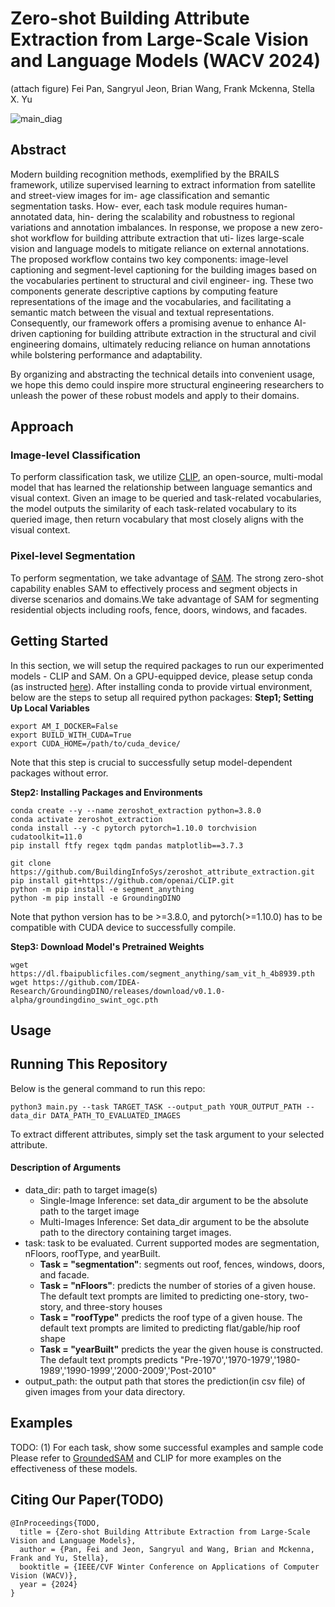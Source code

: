 # Zero-shot Building Attribute Extraction from Large-Scale Vision and Language Models (WACV 2024)
(attach figure)
Fei Pan, Sangryul Jeon, Brian Wang, Frank Mckenna, Stella X. Yu

![main_diag](../assets/main_diag.png)
## Abstract 
Modern building recognition methods, exemplified by the BRAILS framework, utilize supervised learning to extract information from satellite and street-view images for im- age classification and semantic segmentation tasks. How- ever, each task module requires human-annotated data, hin- dering the scalability and robustness to regional variations and annotation imbalances. In response, we propose a new zero-shot workflow for building attribute extraction that uti- lizes large-scale vision and language models to mitigate reliance on external annotations. The proposed workflow contains two key components: image-level captioning and segment-level captioning for the building images based on the vocabularies pertinent to structural and civil engineer- ing. These two components generate descriptive captions by computing feature representations of the image and the vocabularies, and facilitating a semantic match between the visual and textual representations. Consequently, our framework offers a promising avenue to enhance AI-driven captioning for building attribute extraction in the structural and civil engineering domains, ultimately reducing reliance on human annotations while bolstering performance and adaptability.

By organizing and abstracting the technical details into convenient usage, we hope this demo could inspire more structural engineering researchers to unleash the power of these robust models and apply to their domains.

## Approach
### Image-level Classification
To perform classification task, we utilize [CLIP](https://github.com/openai/CLIP), an open-source, multi-modal model that has learned the relationship between language semantics and visual context. Given an image to be queried and task-related vocabularies, the model outputs the similarity of each task-related vocabulary to its queried image, then return vocabulary that most closely aligns with the visual context. 
### Pixel-level Segmentation
To perform segmentation, we take advantage of [SAM](https://github.com/IDEA-Research/Grounded-Segment-Anything). The strong zero-shot capability enables SAM to effectively process and segment objects in diverse scenarios and domains.We take advantage of SAM for segmenting residential objects including roofs, fence, doors, windows, and facades. 



## Getting Started
In this section, we will setup the required packages to run our experimented models - CLIP and SAM. On a GPU-equipped device, please setup conda (as instructed [here](https://conda.io/projects/conda/en/latest/user-guide/install/index.html)). After installing conda to provide virtual environment, below are the steps to setup all required python packages: 
**Step1; Setting Up Local Variables** 
```
export AM_I_DOCKER=False
export BUILD_WITH_CUDA=True
export CUDA_HOME=/path/to/cuda_device/
```
Note that this step is crucial to successfully setup model-dependent packages without error. 


**Step2: Installing Packages and Environments**
```
conda create --y --name zeroshot_extraction python=3.8.0
conda activate zeroshot_extraction
conda install --y -c pytorch pytorch=1.10.0 torchvision cudatoolkit=11.0
pip install ftfy regex tqdm pandas matplotlib==3.7.3

git clone https://github.com/BuildingInfoSys/zeroshot_attribute_extraction.git
pip install git+https://github.com/openai/CLIP.git
python -m pip install -e segment_anything
python -m pip install -e GroundingDINO
```
Note that python version has to be >=3.8.0, and pytorch(>=1.10.0) has to be compatible with CUDA device to successfully compile.

**Step3: Download Model's Pretrained Weights**
```
wget https://dl.fbaipublicfiles.com/segment_anything/sam_vit_h_4b8939.pth
wget https://github.com/IDEA-Research/GroundingDINO/releases/download/v0.1.0-alpha/groundingdino_swint_ogc.pth
```


## Usage
## Running This Repository
Below is the general command to run this repo:
```
python3 main.py --task TARGET_TASK --output_path YOUR_OUTPUT_PATH --data_dir DATA_PATH_TO_EVALUATED_IMAGES
```

To extract different attributes, simply set the task argument to your selected attribute.

#### Description of Arguments
- data_dir: path to target image(s)
    - Single-Image Inference: set data_dir argument to be the absolute path to the target image
    - Multi-Images Inference: Set data_dir argument to be the absolute path to the directory containing target images. 
- task: task to be evaluated. Current supported modes are segmentation, nFloors, roofType, and yearBuilt. 
    - **Task = "segmentation"**: segments out roof, fences, windows, doors, and facade.
    - **Task = "nFloors"**: predicts the number of stories of a given house. The default text prompts are limited to predicting one-story, two-story, and three-story houses
    - **Task = "roofType"** predicts the roof type of a given house. The default text prompts are limited to predicting flat/gable/hip roof shape
    - **Task = "yearBuilt"** predicts the year the given house is constructed. The default text prompts predicts "Pre-1970','1970-1979','1980-1989','1990-1999','2000-2009','Post-2010"
-  output_path: the output path that stores the prediction(in csv file) of given images from your data directory.

## Examples
TODO: (1) For each task, show some successful examples and sample code
Please refer to [GroundedSAM](https://github.com/IDEA-Research/Grounded-Segment-Anything/tree/main) and CLIP for more examples on the effectiveness of these models.

## Citing Our Paper(TODO)
```
@InProceedings{TODO,
  title = {Zero-shot Building Attribute Extraction from Large-Scale Vision and Language Models},
  author = {Pan, Fei and Jeon, Sangryul and Wang, Brian and Mckenna, Frank and Yu, Stella},
  booktitle = {IEEE/CVF Winter Conference on Applications of Computer Vision (WACV)},
  year = {2024}
}
```

